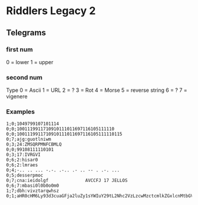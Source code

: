# Riddlers Legacy 2

## Telegrams
### first num
0 = lower
1 = upper
### second num
Type
0 = Ascii
1 = URL
2 = ?
3 = Rot
4 = Morse
5 = reverse string
6 = ?
7 = vigenere

### Examples
```
1;0;1049799107101114
0;0;1001119911710910111011697116105111110
0;0;1001119911710910111011697116105111110115
0;7;ajg:guotlniwm
0;3;24:ZMSQRPMNFCBMLQ
0;0;99108111110101
0;3;17:IVRGVI
0;6;2:hisar0
0;6;2:lmraes
0;4;-.. .. ... -.-. .-.. .- .. -- . .-. ...
0;5;desserpmoc
0;7;cna:ieidolgf              AVCCFJ 17 JELLOS
0;6;7:mbasi0l0b0o0m0
1;7;dbh:vivztarqwhsz
0;1;aHR0cHM6Ly93d3cuaGFja2luZy1sYWIuY29tL2Nhc2VzLzcwMzctcmlkZGxlcnMtbGVnYWN5LXR3by9mM2ExMjliYmNkYTgzMDEyM2JmYzRiYw==:6,171,8,16,124,34,176,36,187
```